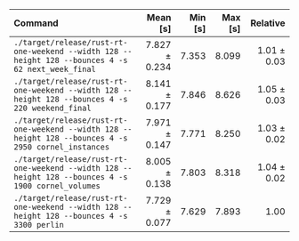 | Command | Mean [s] | Min [s] | Max [s] | Relative |
|:---|---:|---:|---:|---:|
| `./target/release/rust-rt-one-weekend --width 128 --height 128 --bounces 4 -s 62 next_week_final` | 7.827 ± 0.234 | 7.353 | 8.099 | 1.01 ± 0.03 |
| `./target/release/rust-rt-one-weekend --width 128 --height 128 --bounces 4 -s 220 weekend_final` | 8.141 ± 0.177 | 7.846 | 8.626 | 1.05 ± 0.03 |
| `./target/release/rust-rt-one-weekend --width 128 --height 128 --bounces 4 -s 2950 cornel_instances` | 7.971 ± 0.147 | 7.771 | 8.250 | 1.03 ± 0.02 |
| `./target/release/rust-rt-one-weekend --width 128 --height 128 --bounces 4 -s 1900 cornel_volumes` | 8.005 ± 0.138 | 7.803 | 8.318 | 1.04 ± 0.02 |
| `./target/release/rust-rt-one-weekend --width 128 --height 128 --bounces 4 -s 3300 perlin` | 7.729 ± 0.077 | 7.629 | 7.893 | 1.00 |
